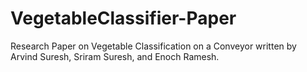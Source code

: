 # VegetableClassifier-Paper
Research Paper on Vegetable Classification on a Conveyor written by Arvind Suresh, Sriram Suresh, and Enoch Ramesh.
